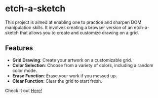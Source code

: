 # etch-a-sketch
This project is aimed at enabling one to practice and sharpen DOM manipulation skills. It involves creating a browser version of an etch-a-sketch that allows you to create and customize drawing on a grid. 

## Features

- **Grid Drawing**: Create your artwork on a customizable grid.
- **Color Selection**: Choose from a variety of colors, including a random color mode.
- **Erase Function**: Erase your work if you messed up.
- **Clear Function**: Clear the grid to start fresh.

Check it out [Here!](https://knoxx-code.github.io/etch-a-sketch/)
